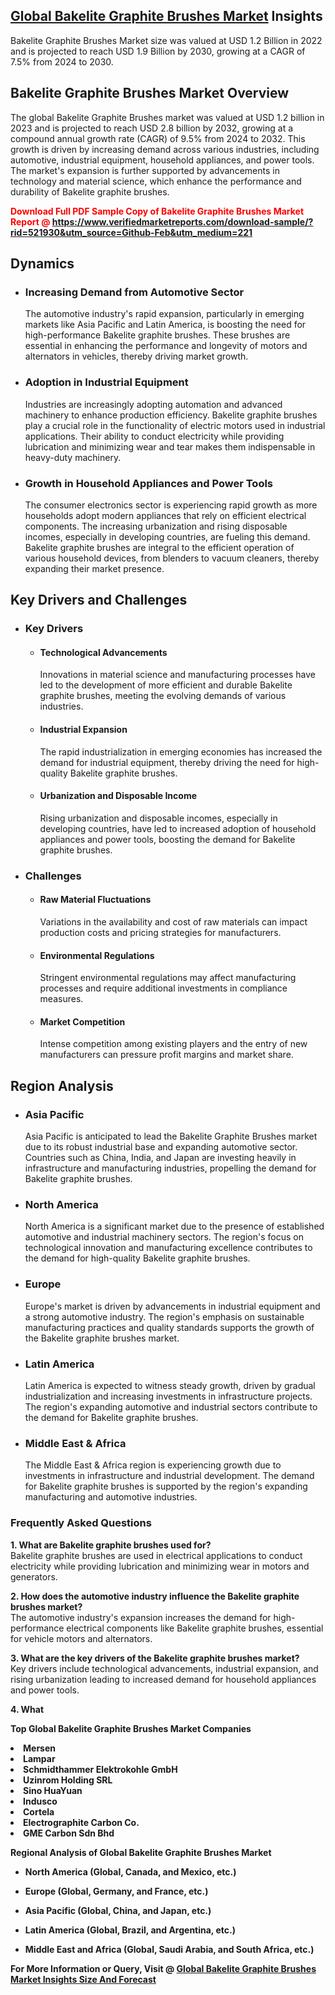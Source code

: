 <h2><a href="https://www.verifiedmarketreports.com/download-sample/?rid=521930&amp;utm_source=Github&amp;utm_medium=221" target="_blank">Global Bakelite Graphite Brushes Market</a> Insights</h2><p>Bakelite Graphite Brushes Market size was valued at USD 1.2 Billion in 2022 and is projected to reach USD 1.9 Billion by 2030, growing at a CAGR of 7.5% from 2024 to 2030.</p><p> <h2>Bakelite Graphite Brushes Market Overview</h2> <p>The global Bakelite Graphite Brushes market was valued at USD 1.2 billion in 2023 and is projected to reach USD 2.8 billion by 2032, growing at a compound annual growth rate (CAGR) of 9.5% from 2024 to 2032. This growth is driven by increasing demand across various industries, including automotive, industrial equipment, household appliances, and power tools. The market's expansion is further supported by advancements in technology and material science, which enhance the performance and durability of Bakelite graphite brushes. </p> <p><strong><p><span class=""><span style="color: #ff0000;"><strong>Download Full PDF Sample Copy of Bakelite Graphite Brushes Market Report</strong> @ </span><a href="https://www.verifiedmarketreports.com/download-sample/?rid=521930&amp;utm_source=Github-Feb&amp;utm_medium=221" target="_blank">https://www.verifiedmarketreports.com/download-sample/?rid=521930&amp;utm_source=Github-Feb&amp;utm_medium=221</a></span></p></strong></p> <h2>Dynamics</h2> <ul> <li><h3>Increasing Demand from Automotive Sector</h3> <p>The automotive industry's rapid expansion, particularly in emerging markets like Asia Pacific and Latin America, is boosting the need for high-performance Bakelite graphite brushes. These brushes are essential in enhancing the performance and longevity of motors and alternators in vehicles, thereby driving market growth. </p> </li> <li><h3>Adoption in Industrial Equipment</h3> <p>Industries are increasingly adopting automation and advanced machinery to enhance production efficiency. Bakelite graphite brushes play a crucial role in the functionality of electric motors used in industrial applications. Their ability to conduct electricity while providing lubrication and minimizing wear and tear makes them indispensable in heavy-duty machinery. </p> </li> <li><h3>Growth in Household Appliances and Power Tools</h3> <p>The consumer electronics sector is experiencing rapid growth as more households adopt modern appliances that rely on efficient electrical components. The increasing urbanization and rising disposable incomes, especially in developing countries, are fueling this demand. Bakelite graphite brushes are integral to the efficient operation of various household devices, from blenders to vacuum cleaners, thereby expanding their market presence. </p> </li> </ul> <h2>Key Drivers and Challenges</h2> <ul> <li><h3>Key Drivers</h3> <ul> <li><h4>Technological Advancements</h4> <p>Innovations in material science and manufacturing processes have led to the development of more efficient and durable Bakelite graphite brushes, meeting the evolving demands of various industries. </p> </li> <li><h4>Industrial Expansion</h4> <p>The rapid industrialization in emerging economies has increased the demand for industrial equipment, thereby driving the need for high-quality Bakelite graphite brushes. </p> </li> <li><h4>Urbanization and Disposable Income</h4> <p>Rising urbanization and disposable incomes, especially in developing countries, have led to increased adoption of household appliances and power tools, boosting the demand for Bakelite graphite brushes. </p> </li> </ul> </li> <li><h3>Challenges</h3> <ul> <li><h4>Raw Material Fluctuations</h4> <p>Variations in the availability and cost of raw materials can impact production costs and pricing strategies for manufacturers. </p> </li> <li><h4>Environmental Regulations</h4> <p>Stringent environmental regulations may affect manufacturing processes and require additional investments in compliance measures. </p> </li> <li><h4>Market Competition</h4> <p>Intense competition among existing players and the entry of new manufacturers can pressure profit margins and market share. </p> </li> </ul> </li> </ul> <h2>Region Analysis</h2> <ul> <li><h3>Asia Pacific</h3> <p>Asia Pacific is anticipated to lead the Bakelite Graphite Brushes market due to its robust industrial base and expanding automotive sector. Countries such as China, India, and Japan are investing heavily in infrastructure and manufacturing industries, propelling the demand for Bakelite graphite brushes. </p> </li> <li><h3>North America</h3> <p>North America is a significant market due to the presence of established automotive and industrial machinery sectors. The region's focus on technological innovation and manufacturing excellence contributes to the demand for high-quality Bakelite graphite brushes. </p> </li> <li><h3>Europe</h3> <p>Europe's market is driven by advancements in industrial equipment and a strong automotive industry. The region's emphasis on sustainable manufacturing practices and quality standards supports the growth of the Bakelite graphite brushes market. </p> </li> <li><h3>Latin America</h3> <p>Latin America is expected to witness steady growth, driven by gradual industrialization and increasing investments in infrastructure projects. The region's expanding automotive and industrial sectors contribute to the demand for Bakelite graphite brushes. </p> </li> <li><h3>Middle East & Africa</h3> <p>The Middle East & Africa region is experiencing growth due to investments in infrastructure and industrial development. The demand for Bakelite graphite brushes is supported by the region's expanding manufacturing and automotive industries. </p> </li> </ul> <h3>Frequently Asked Questions</h3> <p><strong>1. What are Bakelite graphite brushes used for?</strong><br> Bakelite graphite brushes are used in electrical applications to conduct electricity while providing lubrication and minimizing wear in motors and generators. </p> <p><strong>2. How does the automotive industry influence the Bakelite graphite brushes market?</strong><br> The automotive industry's expansion increases the demand for high-performance electrical components like Bakelite graphite brushes, essential for vehicle motors and alternators. </p> <p><strong>3. What are the key drivers of the Bakelite graphite brushes market?</strong><br> Key drivers include technological advancements, industrial expansion, and rising urbanization leading to increased demand for household appliances and power tools. </p> <p><strong>4. What</p><p><strong>Top Global Bakelite Graphite Brushes Market Companies</strong></p><div data-test-id=""><p><li>Mersen</li><li> Lampar</li><li> Schmidthammer Elektrokohle GmbH</li><li> Uzinrom Holding SRL</li><li> Sino HuaYuan</li><li> Indusco</li><li> Cortela</li><li> Electrographite Carbon Co.</li><li> GME Carbon Sdn Bhd</li></p><div><strong>Regional Analysis of&nbsp;Global Bakelite Graphite Brushes Market</strong></div><ul><li dir="ltr"><p dir="ltr">North America&nbsp;(Global, Canada, and Mexico, etc.)</p></li><li dir="ltr"><p dir="ltr">Europe (Global, Germany, and France, etc.)</p></li><li dir="ltr"><p dir="ltr">Asia Pacific&nbsp;(Global, China, and Japan, etc.)</p></li><li dir="ltr"><p dir="ltr">Latin America&nbsp;(Global, Brazil, and Argentina, etc.)</p></li><li dir="ltr">Middle East and Africa&nbsp;(Global, Saudi Arabia, and South Africa, etc.)</li></ul><p><strong>For More Information or Query, Visit @&nbsp;</strong><strong><a href="https://www.verifiedmarketreports.com/product/bakelite-graphite-brushes-market-size-and-forecast/?utm_source=Github&amp;utm_medium=221" target="_blank">Global Bakelite Graphite Brushes Market Insights Size And Forecast</a></strong></p></div>
